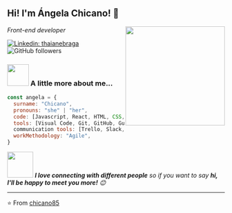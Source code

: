 <h2>Hi! I'm Ángela Chicano! 👋</h2>
<img align='right' src="https://media.giphy.com/media/L1R1tvI9svkIWwpVYr/giphy.gif" width="230">
<p><em>Front-end developer</em></p>

[![Linkedin: thaianebraga](https://img.shields.io/badge/-Ángela-blue?style=flat-square&logo=Linkedin&logoColor=white&link=https://www.linkedin.com/in/angelachicanocano/)](https://www.linkedin.com/in/angelachicanocano/)
![GitHub followers](https://img.shields.io/github/followers/chicano85?label=Follow&style=social)

### <img src="https://media.giphy.com/media/Jo7zgRsPUxypoJHK3N/giphy.gif" width="50"> A little more about me...  

```javascript
const angela = {
  surname: "Chicano",
  pronouns: "she" | "her",
  code: [Javascript, React, HTML, CSS, SASS ],
  tools: [Visual Code, Git, GitHub, Gulp, Node],
  communication tools: [Trello, Slack, Zoom, GitHub Projects],
  workMethodology: "Agile",
}
```



<img src="https://media.giphy.com/media/LnQjpWaON8nhr21vNW/giphy.gif" width="60"> <em><b>I love connecting with different people</b> so if you want to say <b>hi, I'll be happy to meet you more!</b> 😊</em>

---

⭐️ From [chicano85](https://github.com/chicano85)

<!--
**chicano85/chicano85** is a ✨ _special_ ✨ repository because its `README.md` (this file) appears on your GitHub profile.

Here are some ideas to get you started:

- 🔭 I’m currently working on ...
- 🌱 I’m currently learning ...
- 👯 I’m looking to collaborate on ...
- 🤔 I’m looking for help with ...
- 💬 Ask me about ...
- 📫 How to reach me: ...
- 😄 Pronouns: ...
- ⚡ Fun fact: ...
-->
